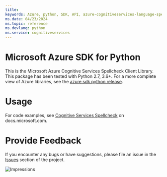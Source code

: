 ```yaml
---
title: 
keywords: Azure, python, SDK, API, azure-cognitiveservices-language-spellcheck, cognitiveservices
ms.date: 04/23/2024
ms.topic: reference
ms.devlang: python
ms.service: cognitiveservices
---
```

# Microsoft Azure SDK for Python

This is the Microsoft Azure Cognitive Services Spellcheck Client Library.
This package has been tested with Python 2.7, 3.6+.
For a more complete view of Azure libraries, see the [azure sdk python release](https://aka.ms/azsdk/python/all).


# Usage




For code examples, see [Cognitive Services Spellcheck](/python/api/overview/azure/cognitive-services) on docs.microsoft.com.


# Provide Feedback

If you encounter any bugs or have suggestions, please file an issue in the
[Issues](https://github.com/Azure/azure-sdk-for-python/issues)
section of the project. 


![Impressions](https://azure-sdk-impressions.azurewebsites.net/api/impressions/azure-sdk-for-python%2Fazure-cognitiveservices-language-spellcheck%2FREADME.png)

